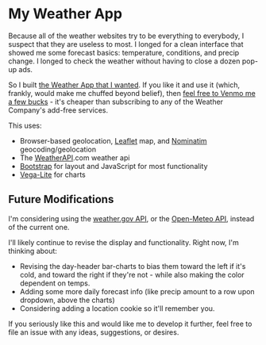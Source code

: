 # My Weather App
Because all of the weather websites try to be everything to everybody, I suspect that they are useless to most. I longed for a clean interface that showed me some forecast basics: temperature, conditions, and precip change. I longed to check the weather without having to close a dozen pop-up ads. 

So I built [the Weather App that I wanted](https://mmontesanonyc.github.io/Weather-App/). If you like it and use it (which, frankly, would make me chuffed beyond belief), then [feel free to Venmo me a few bucks](https://venmo.com/code?user_id=2293559168335872144&created=1739136186) - it's cheaper than subscribing to any of the Weather Company's add-free services.

This uses:
- Browser-based geolocation, [Leaflet](https://leafletjs.com/) map, and [Nominatim](https://nominatim.org/) geocoding/geolocation
- The [WeatherAPI](www.weatherapi.com).com weather api
- [Bootstrap](https://getbootstrap.com/docs/4.1/getting-started/introduction/) for layout and JavaScript for most functionality
- [Vega-Lite](https://vega.github.io/vega-lite/) for charts

## Future Modifications
I'm considering using the [weather.gov API](https://weather-gov.github.io/api/general-faqs), or the [Open-Meteo API](https://open-meteo.com/en/docs#current=is_day&hourly=temperature_2m,precipitation_probability,precipitation,cloud_cover), instead of the current one.

I'll likely continue to revise the display and functionality. Right now, I'm thinking about:
- Revising the day-header bar-charts to bias them toward the left if it's cold, and toward the right if they're not - while also making the color dependent on temps. 
- Adding some more daily forecast info (like precip amount to a row upon dropdown, above the charts)
- Considering adding a location cookie so it'll remember you. 

If you seriously like this and would like me to develop it further, feel free to file an issue with any ideas, suggestions, or desires.
